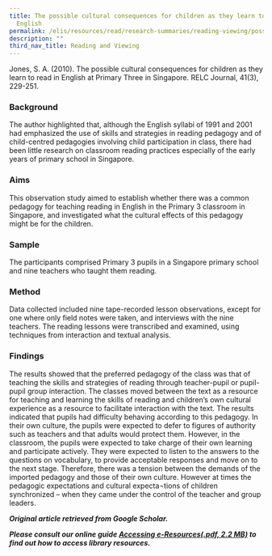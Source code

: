 ```yaml
---
title: The possible cultural consequences for children as they learn to read in
  English
permalink: /elis/resources/read/research-summaries/reading-viewing/possible-cultural-consequences-for-children/
description: ""
third_nav_title: Reading and Viewing
---
```

Jones, S. A. (2010). The possible cultural consequences for children as they learn to read in English at Primary Three in Singapore. RELC Journal, 41(3), 229-251.

### Background

The author highlighted that, although the English syllabi of 1991 and 2001 had emphasized the use of skills and strategies in reading pedagogy and of child-centred pedagogies involving child participation in class, there had been little research on classroom reading practices especially of the early years of primary school in Singapore.  
  
### Aims

This observation study aimed to establish whether there was a common pedagogy for teaching reading in English in the Primary 3 classroom in Singapore, and investigated what the cultural effects of this pedagogy might be for the children.  
  
### Sample

The participants comprised Primary 3 pupils in a Singapore primary school and nine teachers who taught them reading.  
  
### Method

Data collected included nine tape-recorded lesson observations, except for one where only field notes were taken, and interviews with the nine teachers. The reading lessons were transcribed and examined, using techniques from interaction and textual analysis.  
  
### Findings

The results showed that the preferred pedagogy of the class was that of teaching the skills and strategies of reading through teacher-pupil or pupil-pupil group interaction. The classes moved between the text as a resource for teaching and learning the skills of reading and children’s own cultural experience as a resource to facilitate interaction with the text. The results indicated that pupils had difficulty behaving according to this pedagogy. In their own culture, the pupils were expected to defer to figures of authority such as teachers and that adults would protect them. However, in the classroom, the pupils were expected to take charge of their own learning and participate actively. They were expected to listen to the answers to the questions on vocabulary, to provide acceptable responses and move on to the next stage. Therefore, there was a tension between the demands of the imported pedagogy and those of their own culture. However at times the pedagogic expectations and cultural expecta¬tions of children synchronized – when they came under the control of the teacher and group leaders.  
  
_**Original article retrieved from Google Scholar.**_  

**_Please consult our online guide [Accessing e-Resources(.pdf, 2.2 MB)](https://academyofsingaporeteachers-moe-edu-sg-admin.cwp.sg/elis/resources/read/research-summaries/reading-and-viewing/18e45074-6b1b-4ac7-811f-1a8da16c4f81 "Accessing e-Resources") to find out how to access library resources._**